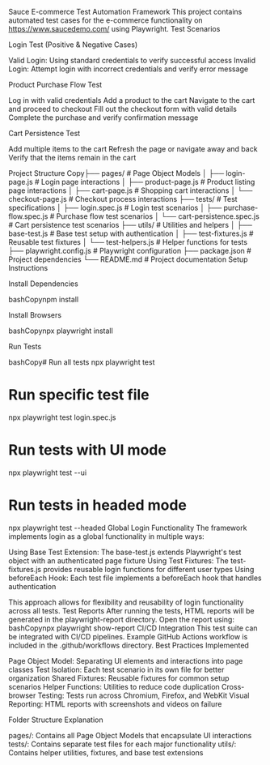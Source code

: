 Sauce E-commerce Test Automation Framework
This project contains automated test cases for the e-commerce functionality on https://www.saucedemo.com/ using Playwright.
Test Scenarios

Login Test (Positive & Negative Cases)

Valid Login: Using standard credentials to verify successful access
Invalid Login: Attempt login with incorrect credentials and verify error message


Product Purchase Flow Test

Log in with valid credentials
Add a product to the cart
Navigate to the cart and proceed to checkout
Fill out the checkout form with valid details
Complete the purchase and verify confirmation message


Cart Persistence Test

Add multiple items to the cart
Refresh the page or navigate away and back
Verify that the items remain in the cart



Project Structure
Copy├── pages/              # Page Object Models
│   ├── login-page.js   # Login page interactions
│   ├── product-page.js # Product listing page interactions
│   ├── cart-page.js    # Shopping cart interactions
│   └── checkout-page.js # Checkout process interactions
├── tests/              # Test specifications
│   ├── login.spec.js   # Login test scenarios
│   ├── purchase-flow.spec.js # Purchase flow test scenarios
│   └── cart-persistence.spec.js # Cart persistence test scenarios
├── utils/              # Utilities and helpers
│   ├── base-test.js    # Base test setup with authentication
│   ├── test-fixtures.js # Reusable test fixtures 
│   └── test-helpers.js # Helper functions for tests
├── playwright.config.js # Playwright configuration
├── package.json        # Project dependencies
└── README.md           # Project documentation
Setup Instructions

Install Dependencies

bashCopynpm install

Install Browsers

bashCopynpx playwright install

Run Tests

bashCopy# Run all tests
npx playwright test

# Run specific test file
npx playwright test login.spec.js

# Run tests with UI mode
npx playwright test --ui

# Run tests in headed mode
npx playwright test --headed
Global Login Functionality
The framework implements login as a global functionality in multiple ways:

Using Base Test Extension: The base-test.js extends Playwright's test object with an authenticated page fixture
Using Test Fixtures: The test-fixtures.js provides reusable login functions for different user types
Using beforeEach Hook: Each test file implements a beforeEach hook that handles authentication

This approach allows for flexibility and reusability of login functionality across all tests.
Test Reports
After running the tests, HTML reports will be generated in the playwright-report directory. Open the report using:
bashCopynpx playwright show-report
CI/CD Integration
This test suite can be integrated with CI/CD pipelines. Example GitHub Actions workflow is included in the .github/workflows directory.
Best Practices Implemented

Page Object Model: Separating UI elements and interactions into page classes
Test Isolation: Each test scenario in its own file for better organization
Shared Fixtures: Reusable fixtures for common setup scenarios
Helper Functions: Utilities to reduce code duplication
Cross-browser Testing: Tests run across Chromium, Firefox, and WebKit
Visual Reporting: HTML reports with screenshots and videos on failure

Folder Structure Explanation

pages/: Contains all Page Object Models that encapsulate UI interactions
tests/: Contains separate test files for each major functionality
utils/: Contains helper utilities, fixtures, and base test extensions
